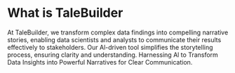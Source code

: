 
# What is TaleBuilder

At TaleBuilder, we transform complex data findings into compelling narrative stories, enabling data scientists and analysts to communicate their results effectively to stakeholders. Our Al-driven tool simplifies the storytelling process, ensuring clarity and understanding.
Harnessing Al to Transform Data Insights into Powerful Narratives for
Clear Communication.
